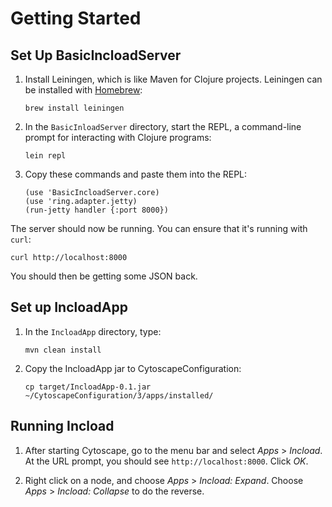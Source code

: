 Getting Started
===============

Set Up BasicIncloadServer
--------------------------

 1. Install Leiningen, which is like Maven for Clojure projects.
 Leiningen can be installed with [Homebrew](http://mxcl.github.com/homebrew):

        brew install leiningen 

 1. In the `BasicInloadServer` directory, start the REPL, a command-line prompt for interacting with Clojure programs:

        lein repl

 1. Copy these commands and paste them into the REPL:

        (use 'BasicIncloadServer.core)
        (use 'ring.adapter.jetty)
        (run-jetty handler {:port 8000})

The server should now be running. You can ensure that it's running with `curl`:

    curl http://localhost:8000

You should then be getting some JSON back.

Set up IncloadApp
-----------------

 1. In the `IncloadApp` directory, type:

        mvn clean install

 1. Copy the IncloadApp jar to CytoscapeConfiguration:

        cp target/IncloadApp-0.1.jar ~/CytoscapeConfiguration/3/apps/installed/

Running Incload
---------------

 1. After starting Cytoscape, go to the menu bar and select *Apps* > *Incload*.
 At the URL prompt, you should see `http://localhost:8000`. Click *OK*.

 1. Right click on a node, and choose *Apps* > *Incload: Expand*.
 Choose *Apps* > *Incload: Collapse* to do the reverse.
